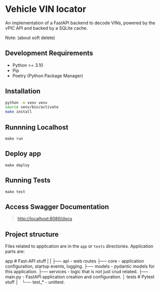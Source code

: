 # Vehicle VIN locator

An implementation of a FastAPI backend to decode VINs, powered by the vPIC API and backed by a SQLite cache.

Note: (about soft delete)

## Development Requirements

- Python >= 3.10
- Pip
- Poetry (Python Package Manager)


## Installation

```sh
python -m venv venv
source venv/bin/activate
make install
```

## Runnning Localhost

`make run`

## Deploy app

`make deploy`

## Running Tests

`make test`

## Access Swagger Documentation

> <http://localhost:8080/docs>


## Project structure

Files related to application are in the `app` or `tests` directories.
Application parts are:

   app                 # Fast-API stuff
    |
    | 
    ├── api                 - web routes
    ├── core                - application configuration, startup events, logging.
    ├── models              - pydantic models for this application.
    ├── services            - logic that is not just crud related.
    ├── main.py             - FastAPI application creation and configuration.
    │
   tests               # Pytest stuff
│     └── test_*            - unittest.
